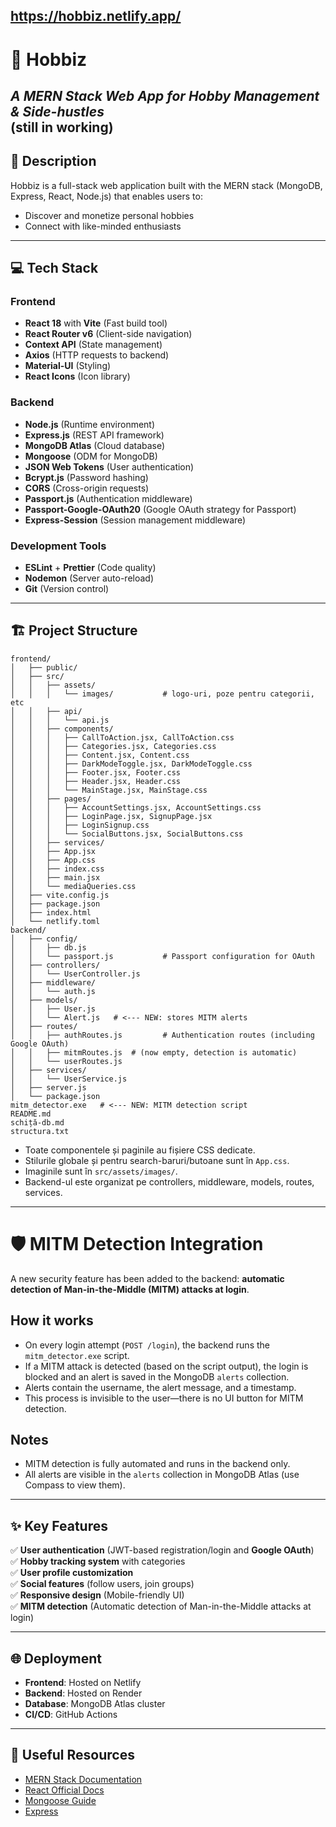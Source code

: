 https://hobbiz.netlify.app/
---

# 🚀 **Hobbiz**  
*A MERN Stack Web App for Hobby Management & Side-hustles*  
(still in working)
---

## 📖 **Description**  
Hobbiz is a full-stack web application built with the MERN stack (MongoDB, Express, React, Node.js) that enables users to:  
- Discover and monetize personal hobbies  
- Connect with like-minded enthusiasts  
---

## 💻 **Tech Stack**  
### **Frontend**  
- **React 18** with **Vite** (Fast build tool)  
- **React Router v6** (Client-side navigation)  
- **Context API** (State management)  
- **Axios** (HTTP requests to backend)  
- **Material-UI** (Styling)  
- **React Icons** (Icon library)  

### **Backend**  
- **Node.js** (Runtime environment)  
- **Express.js** (REST API framework)  
- **MongoDB Atlas** (Cloud database)  
- **Mongoose** (ODM for MongoDB)  
- **JSON Web Tokens** (User authentication)  
- **Bcrypt.js** (Password hashing)  
- **CORS** (Cross-origin requests)  
- **Passport.js** (Authentication middleware)
- **Passport-Google-OAuth20** (Google OAuth strategy for Passport)
- **Express-Session** (Session management middleware)

### **Development Tools**  
- **ESLint** + **Prettier** (Code quality)  
- **Nodemon** (Server auto-reload)  
- **Git** (Version control)  

---

## 🏗 **Project Structure**  
```
frontend/
│   ├── public/
│   ├── src/
│   │   ├── assets/
│   │   │   └── images/           # logo-uri, poze pentru categorii, etc
│   │   ├── api/
│   │   │   └── api.js
│   │   ├── components/
│   │   │   ├── CallToAction.jsx, CallToAction.css
│   │   │   ├── Categories.jsx, Categories.css
│   │   │   ├── Content.jsx, Content.css
│   │   │   ├── DarkModeToggle.jsx, DarkModeToggle.css
│   │   │   ├── Footer.jsx, Footer.css
│   │   │   ├── Header.jsx, Header.css
│   │   │   └── MainStage.jsx, MainStage.css
│   │   ├── pages/
│   │   │   ├── AccountSettings.jsx, AccountSettings.css
│   │   │   ├── LoginPage.jsx, SignupPage.jsx
│   │   │   ├── LoginSignup.css
│   │   │   └── SocialButtons.jsx, SocialButtons.css
│   │   ├── services/
│   │   ├── App.jsx
│   │   ├── App.css
│   │   ├── index.css
│   │   ├── main.jsx
│   │   └── mediaQueries.css
│   ├── vite.config.js
│   ├── package.json
│   ├── index.html
│   └── netlify.toml
backend/
│   ├── config/
│   │   ├── db.js
│   │   └── passport.js           # Passport configuration for OAuth
│   ├── controllers/
│   │   └── UserController.js
│   ├── middleware/
│   │   └── auth.js
│   ├── models/
│   │   ├── User.js
│   │   └── Alert.js   # <--- NEW: stores MITM alerts
│   ├── routes/
│   │   ├── authRoutes.js         # Authentication routes (including Google OAuth)
│   │   ├── mitmRoutes.js  # (now empty, detection is automatic)
│   │   └── userRoutes.js
│   ├── services/
│   │   └── UserService.js
│   ├── server.js
│   └── package.json
mitm_detector.exe   # <--- NEW: MITM detection script
README.md
schiță-db.md
structura.txt
```
- Toate componentele și paginile au fișiere CSS dedicate.
- Stilurile globale și pentru search-baruri/butoane sunt în `App.css`.
- Imaginile sunt în `src/assets/images/`.
- Backend-ul este organizat pe controllers, middleware, models, routes, services.

---

# 🛡️ MITM Detection Integration

A new security feature has been added to the backend: **automatic detection of Man-in-the-Middle (MITM) attacks at login**.

## How it works
- On every login attempt (`POST /login`), the backend runs the `mitm_detector.exe` script.
- If a MITM attack is detected (based on the script output), the login is blocked and an alert is saved in the MongoDB `alerts` collection.
- Alerts contain the username, the alert message, and a timestamp.
- This process is invisible to the user—there is no UI button for MITM detection.


## Notes
- MITM detection is fully automated and runs in the backend only.
- All alerts are visible in the `alerts` collection in MongoDB Atlas (use Compass to view them).

---

## ✨ **Key Features**  
✅ **User authentication** (JWT-based registration/login and **Google OAuth**)  
✅ **Hobby tracking system** with categories  
✅ **User profile customization**  
✅ **Social features** (follow users, join groups)  
✅ **Responsive design** (Mobile-friendly UI)  
✅ **MITM detection** (Automatic detection of Man-in-the-Middle attacks at login)  

---

## 🌐 **Deployment**  
- **Frontend**: Hosted on Netlify 
- **Backend**: Hosted on Render
- **Database**: MongoDB Atlas cluster  
- **CI/CD**: GitHub Actions  


---

## 🔗 **Useful Resources**  
- [MERN Stack Documentation](https://www.mongodb.com/mern-stack)  
- [React Official Docs](https://react.dev/)  
- [Mongoose Guide](https://mongoosejs.com/docs/guide.html)  
- [Express](https://expressjs.com/)
